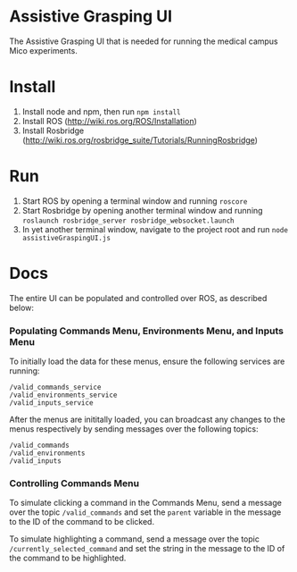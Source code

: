 # Assistive Grasping UI
The Assistive Grasping UI that is needed for running the medical campus Mico experiments.

# Install
1) Install node and npm, then run `npm install`
2) Install ROS (http://wiki.ros.org/ROS/Installation)
3) Install Rosbridge (http://wiki.ros.org/rosbridge_suite/Tutorials/RunningRosbridge)

# Run
1) Start ROS by opening a terminal window and running `roscore`
2) Start Rosbridge by opening another terminal window and running `roslaunch rosbridge_server rosbridge_websocket.launch`
3) In yet another terminal window, navigate to the project root and run `node assistiveGraspingUI.js`


# Docs

The entire UI can be populated and controlled over ROS, as described below:

### Populating Commands Menu, Environments Menu, and Inputs Menu

To initially load the data for these menus, ensure the following services are running:

```
/valid_commands_service
/valid_environments_service
/valid_inputs_service
```

After the menus are inititally loaded, you can broadcast any changes to the menus respectively by 
sending messages over the following topics:

```
/valid_commands
/valid_environments
/valid_inputs
```

### Controlling Commands Menu

To simulate clicking a command in the Commands Menu, send a message over the topic
`/valid_commands` and set the `parent` variable in the message to the ID of the command to be clicked.

To simulate highlighting a command, send a message over the topic
`/currently_selected_command` and set the string in the message to the ID of the command to be highlighted. 